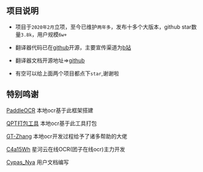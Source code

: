 ## 项目说明
- 项目于`2020年2月`立项，至今已维护`两年多`，发布十多个大版本，github star数量`3.8k`，用户规模`6w+`

- 翻译器代码已在[github](https://github.com/PantsuDango/Dango-Translator)开源，主要宣传渠道为[b站](https://space.bilibili.com/227927)
- 翻译器文档开源地址=>[github](https://github.com/Cypas/translator_docs)
- 有空可以给上面两个项目都点下`star`,谢谢啦
## 特别鸣谢

[PaddleOCR](https://github.com/PaddlePaddle/PaddleOCR)  本地ocr基于此框架搭建

[QPT打包工具](https://github.com/GT-ZhangAcer/QPT)  本地ocr基于此工具打包

[GT-Zhang](https://github.com/GT-ZhangAcer) 本地ocr开发过程给予了诸多帮助的大佬

[C4a15Wh](https://c4a15wh.cn) 星河云在线OCR(团子在线ocr)主力开发

[Cypas_Nya](https://blog.ayano.top) 用户文档编写